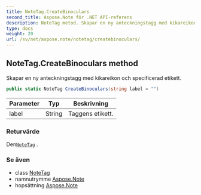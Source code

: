 ```yaml
---
title: NoteTag.CreateBinoculars
second_title: Aspose.Note för .NET API-referens
description: NoteTag metod. Skapar en ny anteckningstagg med kikareikon och specificerad etikett.
type: docs
weight: 20
url: /sv/net/aspose.note/notetag/createbinoculars/
---
```

## NoteTag.CreateBinoculars method

Skapar en ny anteckningstagg med kikareikon och specificerad etikett.

```csharp
public static NoteTag CreateBinoculars(string label = "")
```

| Parameter | Typ | Beskrivning |
| --- | --- | --- |
| label | String | Taggens etikett. |

### Returvärde

Den[`NoteTag`](../) .

### Se även

* class [NoteTag](../)
* namnutrymme [Aspose.Note](../../notetag/)
* hopsättning [Aspose.Note](../../../)


